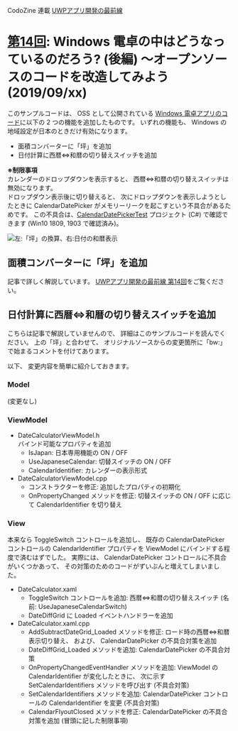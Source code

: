 CodoZine 連載 [UWPアプリ開発の最前線](https://codezine.jp/article/corner/731)
# [第14回](https://codezine.jp/article/detail/11706): **Windows 電卓の中はどうなっているのだろう? (後編)** ～オープンソースのコードを改造してみよう (2019/09/xx)

このサンプルコードは、 OSS として公開されている [Windows 電卓アプリのコード](https://github.com/microsoft/calculator)に以下の 2 つの機能を追加したものです。 いずれの機能も、 Windows の地域設定が日本のときだけ有効になります。

* 面積コンバーターに「坪」を追加
* 日付計算に西暦⇔和暦の切り替えスイッチを追加

**※制限事項**  
カレンダーのドロップダウンを表示すると、 西暦⇔和暦の切り替えスイッチは無効になります。  
ドロップダウン表示後に切り替えると、 次にドロップダウンを表示しようとしたときに CalendarDatePicker がメモリーリークを起こすという不具合があるためです。 この不具合は、[CalendarDatePickerTest](./calculator/src/CalendarDatePickerTest/) プロジェクト (C#) で確認できます (Win10 1809, 1903 で確認済み)。

![左:「坪」の換算、右:日付の和暦表示](https://codezine.jp/static/images/article/11706/fig01.png)

## 面積コンバーターに「坪」を追加

記事で詳しく解説しています。 [UWPアプリ開発の最前線 第14回](https://codezine.jp/article/detail/11706)をご覧ください。

## 日付計算に西暦⇔和暦の切り替えスイッチを追加

こちらは記事で解説していませんので、 詳細はこのサンプルコードを読んでください。 上の「坪」と合わせて、 オリジナルソースからの変更箇所に「bw:」で始まるコメントを付けてあります。

以下、 変更内容を簡単に紹介しておきます。

### **Model**

(変更なし)

### **ViewModel**

* DateCalculatorViewModel.h  
  バインド可能なプロパティを追加
  * IsJapan: 日本専用機能の ON / OFF
  * UseJapaneseCalendar: 切替スイッチの ON / OFF
  * CalendarIdentifier: カレンダーの表示形式
* DateCalculatorViewModel.cpp
  * コンストラクターを修正: 追加したプロパティの初期化
  * OnPropertyChanged メソッドを修正: 切替スイッチの ON / OFF に応じて CalendarIdentifier を切り替え

### **View**

本来なら ToggleSwitch コントロールを追加し、 既存の CalendarDatePicker コントロールの CalendarIdentifier プロパティを ViewModel にバインドする程度で済むはずでした。 実際には、 CalendarDatePicker コントロールに不具合がいくつかあって、 その対策のためのコードがずいぶんと増えてしまいました。

* DateCalculator.xaml
  * ToggleSwitch コントロールを追加: 西暦⇔和暦の切り替えスイッチ (名前: UseJapaneseCalendarSwitch)
  * DateDiffGrid に Loaded イベントハンドラーを追加
* DateCalculator.xaml.cpp
  * AddSubtractDateGrid_Loaded メソッドを修正: ロード時の西暦⇔和暦表示切り替え、 および、 CalendarDatePicker の不具合対策を追加
  * DateDiffGrid_Loaded メソッドを追加: CalendarDatePicker の不具合対策
  * OnPropertyChangedEventHandler メソッドを追加: ViewModel の CalendarIdentifier が変化したときに、 次に示す SetCalendarIdentifiers メソッドを呼び出す (不具合対策)
  * SetCalendarIdentifiers メソッドを追加: CalendarDatePicker コントロールの CalendarIdentifier を変更 (不具合対策)
  * CalendarFlyoutClosed メソッドを修正: CalendarDatePicker の不具合対策を追加 (冒頭に記した制限事項)
  


